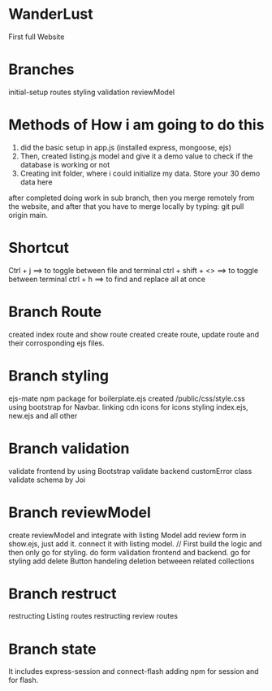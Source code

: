 # WanderLust
First full Website

# Branches

initial-setup
routes
styling
validation
reviewModel

# Methods of How i am going to do this

1. did the basic setup in app.js (installed express, mongoose, ejs)
2. Then, created listing.js model and give it a demo value to check if the database is working or not
3. Creating init folder, where i could initialize my data. Store your 30 demo data here

after completed doing work in sub branch, then you merge remotely from the website, and after that you have to merge locally by typing: git pull origin main.
# Shortcut
Ctrl + j ==> to toggle between file and terminal
ctrl + shift + <> ==> to toggle between terminal
ctrl + h ==> to find and replace all at once


# Branch Route
created index route and show route
created create route, update route and their corrosponding ejs files.

# Branch styling
ejs-mate npm package for boilerplate.ejs
created /public/css/style.css
using bootstrap for Navbar.
linking cdn icons for icons
styling index.ejs, new.ejs and all other

# Branch validation
validate frontend by using Bootstrap
validate backend 
customError class
validate schema by Joi

# Branch reviewModel
create reviewModel and integrate with listing Model
add review form in show.ejs, just add it. connect it with listing model.
// First build the logic and then only go for styling.
do form validation frontend and backend.
go for styling
add delete Button
handeling deletion betweeen related collections

# Branch restruct
restructing Listing routes
restructing review routes

# Branch state 
It includes express-session and connect-flash
adding npm for session and for flash.

